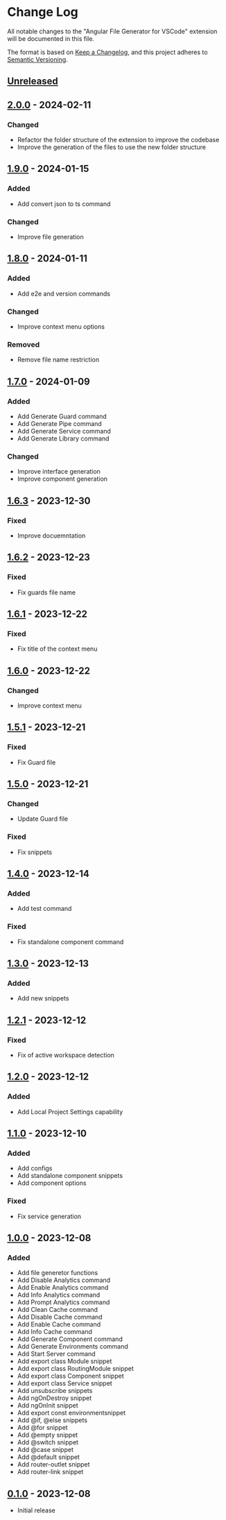 # Change Log

All notable changes to the "Angular File Generator for VSCode" extension will be documented in this file.

The format is based on [Keep a Changelog](https://keepachangelog.com/en/1.0.0/),
and this project adheres to [Semantic Versioning](https://semver.org/spec/v2.0.0.html).

## [Unreleased]

## [2.0.0] - 2024-02-11

### Changed

- Refactor the folder structure of the extension to improve the codebase
- Improve the generation of the files to use the new folder structure

## [1.9.0] - 2024-01-15

### Added

- Add convert json to ts command

### Changed

- Improve file generation

## [1.8.0] - 2024-01-11

### Added

- Add e2e and version commands

### Changed

- Improve context menu options

### Removed

- Remove file name restriction

## [1.7.0] - 2024-01-09

### Added

- Add Generate Guard command
- Add Generate Pipe command
- Add Generate Service command
- Add Generate Library command

### Changed

- Improve interface generation
- Improve component generation

## [1.6.3] - 2023-12-30

### Fixed

- Improve docuemntation

## [1.6.2] - 2023-12-23

### Fixed

- Fix guards file name

## [1.6.1] - 2023-12-22

### Fixed

- Fix title of the context menu

## [1.6.0] - 2023-12-22

### Changed

- Improve context menu

## [1.5.1] - 2023-12-21

### Fixed

- Fix Guard file

## [1.5.0] - 2023-12-21

### Changed

- Update Guard file

### Fixed

- Fix snippets

## [1.4.0] - 2023-12-14

### Added

- Add test command

### Fixed

- Fix standalone component command

## [1.3.0] - 2023-12-13

### Added

- Add new snippets

## [1.2.1] - 2023-12-12

### Fixed

- Fix of active workspace detection

## [1.2.0] - 2023-12-12

### Added

- Add Local Project Settings capability

## [1.1.0] - 2023-12-10

### Added

- Add configs
- Add standalone component snippets
- Add component options

### Fixed

- Fix service generation

## [1.0.0] - 2023-12-08

### Added

- Add file generetor functions
- Add Disable Analytics command
- Add Enable Analytics command
- Add Info Analytics command
- Add Prompt Analytics command
- Add Clean Cache command
- Add Disable Cache command
- Add Enable Cache command
- Add Info Cache command
- Add Generate Component command
- Add Generate Environments command
- Add Start Server command
- Add export class Module snippet
- Add export class RoutingModule snippet
- Add export class Component snippet
- Add export class Service snippet
- Add unsubscribe snippets
- Add ngOnDestroy snippet
- Add ngOnInit snippet
- Add export const environmentsnippet
- Add @if, @else snippets
- Add @for snippet
- Add @empty snippet
- Add @switch snippet
- Add @case snippet
- Add @default snippet
- Add router-outlet snippet
- Add router-link snippet

## [0.1.0] - 2023-12-08

- Initial release

[unreleased]: https://github.com/ManuelGil/vscode-angular-generator/compare/v2.0.0...HEAD
[2.0.0]: https://github.com/ManuelGil/vscode-angular-generator/compare/v1.9.0...v2.0.0
[1.9.0]: https://github.com/ManuelGil/vscode-angular-generator/compare/v1.8.0...v1.9.0
[1.8.0]: https://github.com/ManuelGil/vscode-angular-generator/compare/v1.7.0...v1.8.0
[1.7.0]: https://github.com/ManuelGil/vscode-angular-generator/compare/v1.6.3...v1.7.0
[1.6.3]: https://github.com/ManuelGil/vscode-angular-generator/compare/v1.6.2...v1.6.3
[1.6.2]: https://github.com/ManuelGil/vscode-angular-generator/compare/v1.6.1...v1.6.2
[1.6.1]: https://github.com/ManuelGil/vscode-angular-generator/compare/v1.6.0...v1.6.1
[1.6.0]: https://github.com/ManuelGil/vscode-angular-generator/compare/v1.5.1...v1.6.0
[1.5.1]: https://github.com/ManuelGil/vscode-angular-generator/compare/v1.5.0...v1.5.1
[1.5.0]: https://github.com/ManuelGil/vscode-angular-generator/compare/v1.4.0...v1.5.0
[1.4.0]: https://github.com/ManuelGil/vscode-angular-generator/compare/v1.3.0...v1.4.0
[1.3.0]: https://github.com/ManuelGil/vscode-angular-generator/compare/v1.2.1...v1.3.0
[1.2.1]: https://github.com/ManuelGil/vscode-angular-generator/compare/v1.2.0...v1.2.1
[1.2.0]: https://github.com/ManuelGil/vscode-angular-generator/compare/v1.1.0...v1.2.0
[1.1.0]: https://github.com/ManuelGil/vscode-angular-generator/compare/v1.0.0...v1.1.0
[1.0.0]: https://github.com/ManuelGil/vscode-angular-generator/compare/v0.1.0...v1.0.0
[0.1.0]: https://github.com/ManuelGil/vscode-angular-generator/releases/tag/v0.1.0
